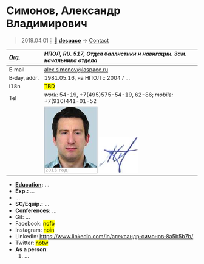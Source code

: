 # Симонов, Александр Владимирович
> 2019.04.01 ┊ **[🚀](../index/index.md) [despace](index.md)** → [Contact](contact.md)

|*[Org.](contact.md)*|*НПОЛ, RU. 517, Отдел баллистики и навигации. Зам. начальника отдела*|
|:--|:--|
|E‑mail| <alex.simonov@laspace.ru> |
|B‑day, addr.| 1981.05.16, на НПОЛ с 2004 / … |
|i18n| <mark>TBD</mark> |
|Tel| *work:* 54-19, +7(495)575-54-19, 62-86; *mobile:* +7(910)441-01-52 |
|| [![](f/contact/s/simonov_001_photo_thumb.jpg)](f/contact/s/simonov_001_photo.jpg) [![](f/contact/s/simonov_001_sign_thumb.jpg)](f/contact/s/simonov_001_sign.png) |

   - **[Education](edu.md):** …
   - **Exp.:** …
   - …
   - **SC/Equip.:** …
   - **Conferences:** …
   - Git: …
   - Facebook: <mark>nofb</mark>
   - Instagram: <mark>noin</mark>
   - LinkedIn: <https://www.linkedin.com/in/александр‑симонов‑8a5b5b7b/>
   - Twitter: <mark>notw</mark>
   - **As a person:**
      1. …

